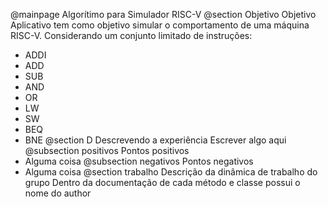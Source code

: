   @mainpage Algorítimo para Simulador RISC-V
  @section Objetivo Objetivo
  Aplicativo tem como objetivo simular o comportamento
  de uma máquina RISC-V.
  Considerando um conjunto limitado de instruções:
  - ADDI
  - ADD
  - SUB
  - AND
  - OR
  - LW
  - SW
  - BEQ
  - BNE
  @section D Descrevendo a experiência
  Escrever algo aqui
  @subsection positivos Pontos positivos
  - Alguma coisa
  @subsection negativos Pontos negativos
  - Alguma coisa
  @section trabalho Descrição da dinâmica de trabalho do grupo
  Dentro da documentação de cada método e classe possui o nome do author
